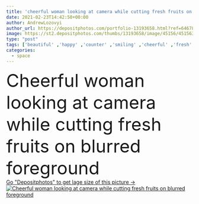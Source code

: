 ```yaml
---
title: 'cheerful woman looking at camera while cutting fresh fruits on blurred foreground'
date: 2021-02-23T14:42:50+00:00
author: AndrewLozovyi
author_url: https://depositphotos.com/portfolio-13193658.html?ref=64678756
image: https://st2.depositphotos.com/thumbs/13193658/image/45156/451563582/api_thumb_450.jpg?forcejpeg=true
type: "post"
tags: ['beautiful' ,'happy' ,'counter' ,'smiling' ,'cheerful' ,'fresh' ,'morning' ,'caucasian' ,'natural' ,'raw' ,'knife' ,'food' ,'kitchen' ,'preparation' ,'diet' ,'apple' ,'juicy' ,'breakfast' ,'recipe' ,'electric' ,'drink' ,'ripe' ,'cut' ,'nutrition' ,'cook' ,'prepare' ,'emotion' ,'blur' ,'home' ,'beverage' ,'woman' ,'lifestyle' ,'indoors' ,'ingredients' ,'grapefruit' ,'lemon' ,'fruits' ,'appliance' ,'blender' ,'detox' ,'looking at camera' ,'cutting board' ,'Healthy Eating' ,'copy space' ,'one person' ,'young adult' ,'chopping board' ,'Kiwi Fruit' ]
categories: 
  - space
---
```

<div aling="center">
            <font size="60"> Cheerful woman looking at camera while cutting fresh fruits on blurred foreground</font>   
</div>
<div>
    <a href='https://st2.depositphotos.com/thumbs/13193658/image/45156/451563582/api_thumb_450.jpg?forcejpeg=true?ref=64678756' target=_blank > Go "Depositphotos" to get lage size of this picture ->
        <img href='https://st2.depositphotos.com/thumbs/13193658/image/45156/451563582/api_thumb_450.jpg?forcejpeg=true?ref=64678756' src='https://st2.depositphotos.com/13193658/45156/i/950/depositphotos_451563582-stock-photo-cheerful-woman-looking-camera-while.jpg?forcejpeg=true' alt='Cheerful woman looking at camera while cutting fresh fruits on blurred foreground' >
    </a>
</div>
